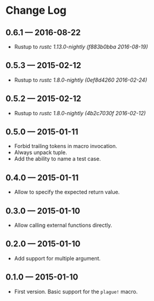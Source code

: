 Change Log
==========

0.6.1 — 2016-08-22
------------------
* Rustup to *rustc 1.13.0-nightly (f883b0bba 2016-08-19)*

0.5.3 — 2015-02-12
------------------
* Rustup to *rustc 1.8.0-nightly (0ef8d4260 2016-02-24)*

0.5.2 — 2015-02-12
------------------
* Rustup to *rustc 1.8.0-nightly (4b2c7030f 2016-02-12)*

0.5.0 — 2015-01-11
------------------
* Forbid trailing tokens in macro invocation.
* Always unpack tuple.
* Add the ability to name a test case.

0.4.0 — 2015-01-11
------------------
* Allow to specify the expected return value.

0.3.0 — 2015-01-10
------------------
* Allow calling external functions directly.

0.2.0 — 2015-01-10
------------------
* Add support for multiple argument.

0.1.0 — 2015-01-10
------------------
* First version. Basic support for the `plague!` macro.
